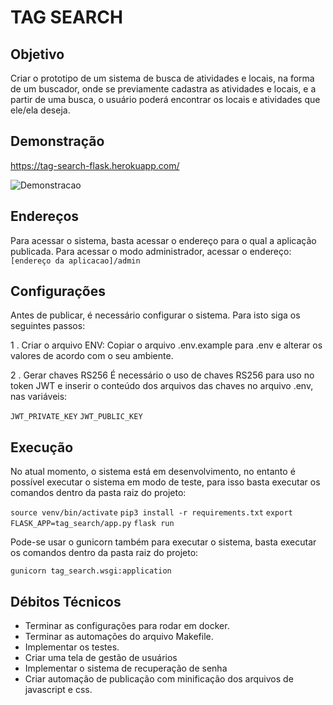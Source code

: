 # TAG SEARCH #

## Objetivo ##

Criar o prototipo de um sistema de busca de atividades e locais, na forma de um buscador, onde se previamente cadastra as atividades e locais, e a partir de uma busca, o usuário poderá encontrar os locais e atividades que ele/ela deseja.

## Demonstração ##

https://tag-search-flask.herokuapp.com/

![Demonstracao](https://i.ibb.co/RzKwFfL/tag-search-sized.gif)

## Endereços ##

Para acessar o sistema, basta acessar o endereço para o qual a aplicação publicada.
Para acessar o modo administrador, acessar o endereço:`[endereço da aplicacao]/admin`

## Configurações ##

Antes de publicar, é necessário configurar o sistema. Para isto siga os seguintes passos:

1 . Criar o arquivo ENV:
Copiar o arquivo .env.example para .env e alterar os valores de acordo com o seu ambiente.

2 . Gerar chaves RS256
É necessário o uso de chaves RS256 para uso no token JWT e inserir o conteúdo dos arquivos das chaves no arquivo .env, nas variáveis:

``JWT_PRIVATE_KEY``
``JWT_PUBLIC_KEY``

## Execução ##

No atual momento, o sistema está em desenvolvimento, no entanto é possível executar o sistema em modo de teste, para isso basta executar os comandos dentro da pasta raiz do projeto:

``source venv/bin/activate``
``pip3 install -r requirements.txt``
``export FLASK_APP=tag_search/app.py``
``flask run``

Pode-se usar o gunicorn também para executar o sistema, basta executar os comandos dentro da pasta raiz do projeto:

``gunicorn tag_search.wsgi:application``

## Débitos Técnicos ##

*   Terminar as configurações para rodar em docker.
*   Terminar as automações do arquivo Makefile.
*   Implementar os testes.
*   Criar uma tela de gestão de usuários
*   Implementar o sistema de recuperação de senha
*   Criar automação de publicação com minificação dos arquivos de javascript e css.





